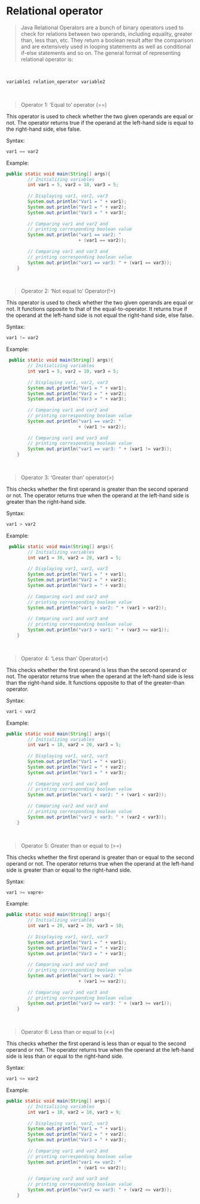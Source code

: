 # Relational operator

>Java Relational Operators are a bunch of binary operators used to check for relations between two operands, including equality, greater than, less than, etc. They return a boolean result after the comparison and are extensively used in looping statements as well as conditional if-else statements and so on. The general format of representing relational operator is: 

<br>

```java
variable1 relation_operator variable2
```
<br>

>Operator 1: ‘Equal to’ operator (==)

This operator is used to check whether the two given operands are equal or not. The operator returns true if the operand at the left-hand side is equal to the right-hand side, else false. 

Syntax:

```java
var1 == var2
```

Example:

```java
public static void main(String[] args){
        // Initializing variables
        int var1 = 5, var2 = 10, var3 = 5;
 
        // Displaying var1, var2, var3
        System.out.println("Var1 = " + var1);
        System.out.println("Var2 = " + var2);
        System.out.println("Var3 = " + var3);
 
        // Comparing var1 and var2 and
        // printing corresponding boolean value
        System.out.println("var1 == var2: "
                           + (var1 == var2));
 
        // Comparing var1 and var3 and
        // printing corresponding boolean value
        System.out.println("var1 == var3: " + (var1 == var3));
    }
```
<br>

> Operator 2: ‘Not equal to’ Operator(!=)

This operator is used to check whether the two given operands are equal or not. It functions opposite to that of the equal-to-operator. It returns true if the operand at the left-hand side is not equal the right-hand side, else false. 

Syntax: 

```java
var1 != var2
```

Example:

```java
 public static void main(String[] args){
        // Initializing variables
        int var1 = 5, var2 = 10, var3 = 5;
 
        // Displaying var1, var2, var3
        System.out.println("Var1 = " + var1);
        System.out.println("Var2 = " + var2);
        System.out.println("Var3 = " + var3);
 
        // Comparing var1 and var2 and
        // printing corresponding boolean value
        System.out.println("var1 == var2: "
                           + (var1 != var2));
 
        // Comparing var1 and var3 and
        // printing corresponding boolean value
        System.out.println("var1 == var3: " + (var1 != var3));
    }
```
<br>

> Operator 3: ‘Greater than’ operator(>)

This checks whether the first operand is greater than the second operand or not. The operator returns true when the operand at the left-hand side is greater than the right-hand side. 

Syntax: 

```java
var1 > var2
```

Example:

```java
 public static void main(String[] args){
        // Initializing variables
        int var1 = 30, var2 = 20, var3 = 5;
 
        // Displaying var1, var2, var3
        System.out.println("Var1 = " + var1);
        System.out.println("Var2 = " + var2);
        System.out.println("Var3 = " + var3);
 
        // Comparing var1 and var2 and
        // printing corresponding boolean value
        System.out.println("var1 > var2: " + (var1 > var2));
 
        // Comparing var1 and var3 and
        // printing corresponding boolean value
        System.out.println("var3 > var1: " + (var3 >= var1));
    }
```

<br>

> Operator 4: ‘Less than’ Operator(<)

This checks whether the first operand is less than the second operand or not. The operator returns true when the operand at the left-hand side is less than the right-hand side. It functions opposite to that of the greater-than operator. 

Syntax: 

```java
var1 < var2
```

Example:

```java
public static void main(String[] args){
        // Initializing variables
        int var1 = 10, var2 = 20, var3 = 5;
 
        // Displaying var1, var2, var3
        System.out.println("Var1 = " + var1);
        System.out.println("Var2 = " + var2);
        System.out.println("Var3 = " + var3);
 
        // Comparing var1 and var2 and
        // printing corresponding boolean value
        System.out.println("var1 < var2: " + (var1 < var2));
 
        // Comparing var2 and var3 and
        // printing corresponding boolean value
        System.out.println("var2 < var3: " + (var2 < var3));
    }
```
<br>

> Operator 5: Greater than or equal to (>=)

This checks whether the first operand is greater than or equal to the second operand or not. The operator returns true when the operand at the left-hand side is greater than or equal to the right-hand side. 

Syntax: 

```java
var1 >= vapre>
```

Example:

```java
public static void main(String[] args){
        // Initializing variables
        int var1 = 20, var2 = 20, var3 = 10;
 
        // Displaying var1, var2, var3
        System.out.println("Var1 = " + var1);
        System.out.println("Var2 = " + var2);
        System.out.println("Var3 = " + var3);
 
        // Comparing var1 and var2 and
        // printing corresponding boolean value
        System.out.println("var1 >= var2: "
                           + (var1 >= var2));
 
        // Comparing var2 and var3 and
        // printing corresponding boolean value
        System.out.println("var2 >= var3: " + (var3 >= var1));
    }
```

<br>

> Operator 6: Less than or equal to (<=)

This checks whether the first operand is less than or equal to the second operand or not. The operator returns true when the operand at the left-hand side is less than or equal to the right-hand side. 

Syntax: 

```java
var1 <= var2
```

Example:

```java
public static void main(String[] args){
        // Initializing variables
        int var1 = 10, var2 = 10, var3 = 9;
 
        // Displaying var1, var2, var3
        System.out.println("Var1 = " + var1);
        System.out.println("Var2 = " + var2);
        System.out.println("Var3 = " + var3);
 
        // Comparing var1 and var2 and
        // printing corresponding boolean value
        System.out.println("var1 <= var2: "
                           + (var1 <= var2));
 
        // Comparing var2 and var3 and
        // printing corresponding boolean value
        System.out.println("var2 <= var3: " + (var2 <= var3));
    }
```